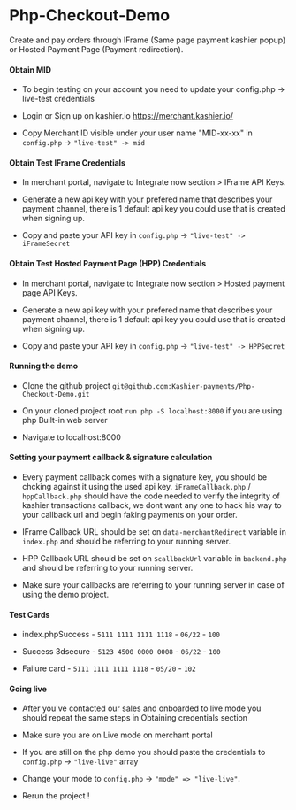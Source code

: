 # Php-Checkout-Demo
Create and pay orders through IFrame (Same page payment kashier popup) or Hosted Payment Page (Payment redirection).

#### Obtain MID

- To begin testing on your account you need to update your config.php -> live-test credentials

- Login or Sign up on kashier.io https://merchant.kashier.io/

- Copy Merchant ID visible under your user name "MID-xx-xx" in `config.php` -> `"live-test" -> mid`


#### Obtain Test IFrame Credentials

- In merchant portal, navigate to Integrate now section > IFrame API Keys.

- Generate a new api key with your prefered name that describes your payment channel, there is 1 default api key you could use that is created when signing up.

- Copy and paste your API key in `config.php` -> `"live-test" -> iFrameSecret `


#### Obtain Test Hosted Payment Page (HPP) Credentials

- In merchant portal, navigate to Integrate now section > Hosted payment page API Keys.

- Generate a new api key with your prefered name that describes your payment channel, there is 1 default api key you could use that is created when signing up.

- Copy and paste your API key in `config.php` -> `"live-test" -> HPPSecret`

#### Running the demo

- Clone the github project `git@github.com:Kashier-payments/Php-Checkout-Demo.git`

- On your cloned project root `run php -S localhost:8000` if you are using php Built-in web server

- Navigate to localhost:8000


#### Setting your payment callback & signature calculation

- Every payment callback comes with a signature key, you should be chcking against it using the used api key. `iFrameCallback.php` / `hppCallback.php` should have the code needed to verify the integrity of kashier transactions callback, we dont want any one to hack his way to your callback url and begin faking payments on your order.

- IFrame Callback URL should be set on `data-merchantRedirect` variable in `index.php` and should be referring to your running server.

- HPP Callback URL should be set on `$callbackUrl` variable in `backend.php` and should be referring to your running server.

- Make sure your callbacks are referring to your running server in case of using the demo project.


#### Test Cards

- index.phpSuccess - `5111 1111 1111 1118` - `06/22` - `100`

- Success 3dsecure - `5123 4500 0000 0008` - `06/22` - `100`

- Failure card - `5111 1111 1111 1118` - `05/20` - `102`


#### Going live

- After you've contacted our sales and onboarded to live mode you should repeat the same steps in Obtaining credentials section 

- Make sure you are on Live mode on merchant portal 

- If you are still on the php demo you should paste the credentials to `config.php` -> `"live-live"` array

- Change your mode to `config.php` -> `"mode" => "live-live"`.

- Rerun the project !


